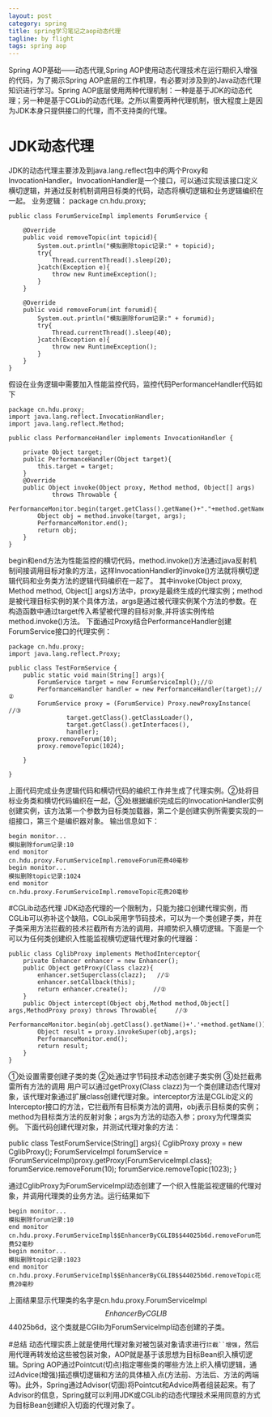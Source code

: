 ```yaml
---
layout: post
category: spring
title: spring学习笔记之aop动态代理
tagline: by flight
tags: spring aop
---
```

Spring AOP基础——动态代理,Spring AOP使用动态代理技术在运行期织入增强的代码，为了揭示Spring AOP底层的工作机理，有必要对涉及到的Java动态代理知识进行学习。Spring AOP底层使用两种代理机制：一种是基于JDK的动态代理；另一种是基于CGLib的动态代理。之所以需要两种代理机制，很大程度上是因为JDK本身只提供接口的代理，而不支持类的代理。

<!--more-->

# JDK动态代理
JDK的动态代理主要涉及到java.lang.reflect包中的两个Proxy和InvocationHandler。InvocationHandler是一个接口，可以通过实现该接口定义横切逻辑，并通过反射机制调用目标类的代码，动态将横切逻辑和业务逻辑编织在一起。
业务逻辑：
	package cn.hdu.proxy;

	public class ForumServiceImpl implements ForumService {

		@Override
		public void removeTopic(int topicid){
			System.out.println("模拟删除topic记录:" + topicid);
			try{
				Thread.currentThread().sleep(20);
			}catch(Exception e){
				throw new RuntimeException();
			}
		}
		
		@Override
		public void removeForum(int forumid){
			System.out.println("模拟删除forum记录:" + forumid);
			try{
				Thread.currentThread().sleep(40);
			}catch(Exception e){
				throw new RuntimeException();
			}
		}
	}

假设在业务逻辑中需要加入性能监控代码，监控代码PerformanceHandler代码如下

	package cn.hdu.proxy;
	import java.lang.reflect.InvocationHandler;
	import java.lang.reflect.Method;

	public class PerformanceHandler implements InvocationHandler {

		private Object target;
		public PerformanceHandler(Object target){
			this.target = target;
		}
		@Override
		public Object invoke(Object proxy, Method method, Object[] args)
				throws Throwable {
			PerformanceMonitor.begin(target.getClass().getName()+"."+method.getName());
			Object obj = method.invoke(target, args);
			PerformanceMonitor.end();
			return obj;
		}
	}

begin和end方法为性能监控的横切代码，method.invoke()方法通过java反射机制间接调用目标对象的方法，这样InvocationHandler的invoke()方法就将横切逻辑代码和业务类方法的逻辑代码编织在一起了。
其中invoke(Object proxy, Method method, Object[] args)方法中，proxy是最终生成的代理实例；method是被代理目标实例的某个具体方法，args是通过被代理实例某个方法的参数。在构造函数中通过target传入希望被代理的目标对象,并将该实例传给method.invoke()方法。
下面通过Proxy结合PerformanceHandler创建ForumService接口的代理实例：

	package cn.hdu.proxy;
	import java.lang.reflect.Proxy;

	public class TestFormService {
		public static void main(String[] args){
			ForumService target = new ForumServiceImpl();//①
			PerformanceHandler handler = new PerformanceHandler(target);//②
			ForumService proxy = (ForumService) Proxy.newProxyInstance(  //③
					target.getClass().getClassLoader(),
					target.getClass().getInterfaces(),
					handler);
			proxy.removeForum(10);
			proxy.removeTopic(1024);

		}

	}

上面代码完成业务逻辑代码和横切代码的编织工作并生成了代理实例。②处将目标业务类和横切代码编织在一起，③处根据编织完成后的InvocationHandler实例创建实例，该方法第一个参数为目标类加载器，第二个是创建实例所需要实现的一组接口，第三个是编织器对象。
输出信息如下：

	begin monitor...
	模拟删除forum记录:10
	end monitor
	cn.hdu.proxy.ForumServiceImpl.removeForum花费40毫秒
	begin monitor...
	模拟删除topic记录:1024
	end monitor
	cn.hdu.proxy.ForumServiceImpl.removeTopic花费20毫秒


#CGLib动态代理
JDK动态代理的一个限制为，只能为接口创建代理实例，而CGLib可以弥补这个缺陷，CGLib采用字节码技术，可以为一个类创建子类，并在子类采用方法拦截的技术拦截所有方法的调用，并顺势织入横切逻辑。下面是一个可以为任何类创建织入性能监视横切逻辑代理对象的代理器：

	public class CglibProxy implements MethodInterceptor{
		private Enhancer enhancer = new Enhancer();
		public Object getProxy(Class clazz){
			enhancer.setSuperclass(clazz);   //①
			enhancer.setCallback(this);		
			return enhancer.create();		//②
		}
		public Object intercept(Object obj,Method method,Object[] args,MethodProxy proxy) throws Throwable{     //③
			PerformanceMonitor.begin(obj.getClass().getName()+'.'+method.getName());
			Object result = proxy.invokeSuper(obj,args);
			PerformanceMonitor.end();
			return result;
		}
	}

①处设置需要创建子类的类
②处通过字节码技术动态创建子类实例
③处拦截弗雷所有方法的调用
用户可以通过getProxy(Class clazz)为一个类创建动态代理对象，该代理对象通过扩展class创建代理对象。interceptor方法是CGLib定义的Interceptor接口的方法，它拦截所有目标类方法的调用，obj表示目标类的实例；method为目标类方法的反射对象；args为方法的动态入参；proxy为代理类实例。
下面代码创建代理对象，并测试代理对象的方法：

public class TestForumService(String[] args){
	CglibProxy proxy = new CglibProxy();
	ForumServiceImpl forumService =
						(ForumServiceImpl)proxy.getProxy(ForumServiceImpl.class);
	forumService.removeForum(10);
	forumService.removeTopic(1023);
}

通过CglibProxy为ForumServiceImpl动态创建了一个织入性能监视逻辑的代理对象，并调用代理类的业务方法。运行结果如下

	begin monitor...
	模拟删除forum记录:10
	end monitor
	cn.hdu.proxy.ForumServiceImpl$$EnhancerByCGLIB$$44025b6d.removeForum花费52毫秒
	begin monitor...
	模拟删除topic记录:1023
	end monitor
	cn.hdu.proxy.ForumServiceImpl$$EnhancerByCGLIB$$44025b6d.removeTopic花费20毫秒

上面结果显示代理类的名字是cn.hdu.proxy.ForumServiceImpl$$EnhancerByCGLIB$$44025b6d，这个类就是CGlib为ForumServiceImpl动态创建的子类。

#总结
动态代理实质上就是使用代理对象对被包装对象请求进行`拦截``增强`，然后用代理再转发给这些被包装对象，AOP就是基于该思想为目标Bean织入横切逻辑。Spring AOP通过Pointcut(切点)指定哪些类的哪些方法上织入横切逻辑，通过Advice(增强)描述横切逻辑和方法的具体植入点(方法前、方法后、方法的两端等)。此外，Spring通过Advisor(切面)将Pointcut和Advice两者组装起来。有了Advisor的信息，Spring就可以利用JDK或CGLib的动态代理技术采用同意的方式为目标Bean创建织入切面的代理对象了。


